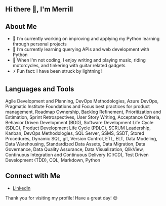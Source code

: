 ## Hi there 👋, I'm Merrill

## About Me

- 🔭 I’m currently working on improving and applying my Python learning through personal projects
- 🌱 I’m currently learning querying APIs and web development with Python
- 🎸 When I'm not coding, I enjoy writing and playing music, riding motorcycles, and tinkering with guitar related gadgets
- ⚡ Fun fact: I have been struck by lightning!

## Languages and Tools

Agile Development and Planning, DevOps Methodologies, Azure DevOps, Pragmatic Institute Foundations and
Focus best practices for product management, Roadmap Ownership, Backlog Refinement, Prioritization and
Estimation, Sprint Retrospectives, User Story Writing, Acceptance Criteria, Behavior Driven Development (BDD),
Software Development Life Cycle (SDLC), Product Development Life Cycle (PDLC), SCRUM Leadership, Kanban,
DevOps Methodologies, SQL Server, SSMS, SSDT, Stored Procedures, Dynamic SQL, git, Version Control, ETL, ELT,
Data Modeling, Data Warehousing, Standardized Data Assets, Data Migration, Data Governance, Data Quality
Assurance, Data Visualization, QlikView, Continuous Integration and Continuous Delivery (CI/CD), Test Driven
Development (TDD), CQL, Markdown, Python


## Connect with Me

- [LinkedIn](https://www.linkedin.com/in/merrill-tingey/)

Thank you for visiting my profile! Have a great day! 😊

<!--
taking some inspiration from https://github.com/brayden-s-haws
-->
